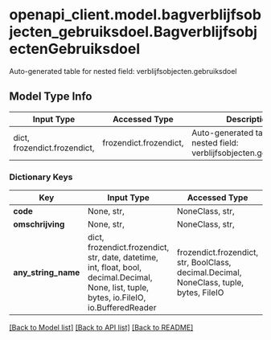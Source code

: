 # openapi_client.model.bagverblijfsobjecten_gebruiksdoel.BagverblijfsobjectenGebruiksdoel

Auto-generated table for nested field: verblijfsobjecten.gebruiksdoel

## Model Type Info
Input Type | Accessed Type | Description | Notes
------------ | ------------- | ------------- | -------------
dict, frozendict.frozendict,  | frozendict.frozendict,  | Auto-generated table for nested field: verblijfsobjecten.gebruiksdoel | 

### Dictionary Keys
Key | Input Type | Accessed Type | Description | Notes
------------ | ------------- | ------------- | ------------- | -------------
**code** | None, str,  | NoneClass, str,  |  | [optional] 
**omschrijving** | None, str,  | NoneClass, str,  |  | [optional] 
**any_string_name** | dict, frozendict.frozendict, str, date, datetime, int, float, bool, decimal.Decimal, None, list, tuple, bytes, io.FileIO, io.BufferedReader | frozendict.frozendict, str, BoolClass, decimal.Decimal, NoneClass, tuple, bytes, FileIO | any string name can be used but the value must be the correct type | [optional]

[[Back to Model list]](../../README.md#documentation-for-models) [[Back to API list]](../../README.md#documentation-for-api-endpoints) [[Back to README]](../../README.md)


